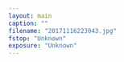 ```yaml
---
layout: main
caption: ""
filename: "20171116223043.jpg"
fstop: "Unknown"
exposure: "Unknown"
---
```

